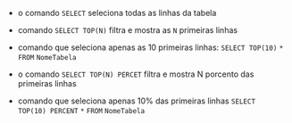 - o comando ``SELECT`` seleciona todas as linhas da tabela
- comando ``SELECT TOP(N)`` filtra e mostra as ``N`` primeiras linhas
- comando que seleciona apenas as 10 primeiras linhas:
``SELECT TOP(10)``
	``*``
``FROM``
	`NomeTabela`

- o comando `SELECT TOP(N) PERCET` filtra e mostra N porcento das primeiras linhas
- comando que seleciona apenas 10% das primeiras linhas
`SELECT TOP(10) PERCENT`
	`*`
`FROM`
	`NomeTabela`